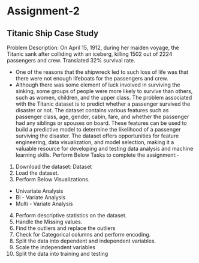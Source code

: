 # Assignment-2
## Titanic Ship Case Study

Problem Description: On April 15, 1912, during her maiden voyage, the Titanic sank after colliding 
with an iceberg, killing 1502 out of 2224 passengers and crew. Translated 32% survival rate.
* One of the reasons that the shipwreck led to such loss of life was that there were not 
enough lifeboats for the passengers and crew.
* Although there was some element of luck involved in surviving the sinking, some groups of 
people were more likely to survive than others, such as women, children, and the upper class.
The problem associated with the Titanic dataset is to predict whether a passenger survived the 
disaster or not. The dataset contains various features such as passenger class, age, gender, 
cabin, fare, and whether the passenger had any siblings or spouses on board. These features can 
be used to build a predictive model to determine the likelihood of a passenger surviving the 
disaster. The dataset offers opportunities for feature engineering, data visualization, and model 
selection, making it a valuable resource for developing and testing data analysis and machine 
learning skills.
Perform Below Tasks to complete the assignment:-
1. Download the dataset: Dataset
2. Load the dataset.
3. Perform Below Visualizations.
* Univariate Analysis
* Bi - Variate Analysis
* Multi - Variate Analysis
4. Perform descriptive statistics on the dataset.
5. Handle the Missing values.
6. Find the outliers and replace the outliers
7. Check for Categorical columns and perform encoding.
8. Split the data into dependent and independent variables.
9. Scale the independent variables
10. Split the data into training and testing

